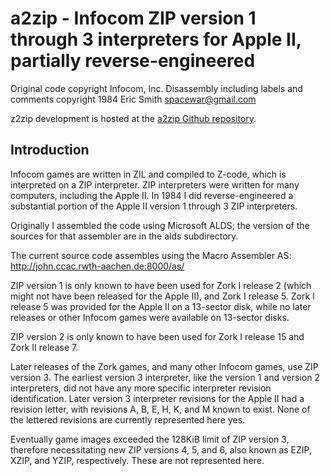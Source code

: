 # a2zip - Infocom ZIP version 1 through 3 interpreters for Apple II, partially reverse-engineered

Original code copyright Infocom, Inc.
Disassembly including labels and comments copyright 1984 Eric Smith <spacewar@gmail.com>

z2zip development is hosted at the
[a2zip Github repository](https://github.com/brouhaha/a2zip/).

## Introduction

Infocom games are written in ZIL and compiled to Z-code, which is
interpreted on a ZIP interpreter. ZIP interpreters were written for
many computers, including the Apple II. In 1984 I did reverse-engineered
a substantial portion of the Apple II version 1 through 3 ZIP interpreters.

Originally I assembled the code using Microsoft ALDS; the version of the
sources for that assembler are in the alds subdirectory.

The current source code assembles using the Macro Assembler AS:
    http://john.ccac.rwth-aachen.de:8000/as/

ZIP version 1 is only known to have been used for Zork I release 2
(which might not have been released for the Apple II), and Zork I release 5.
Zork I release 5 was provided for the Apple II on a 13-sector disk, while no
later releases or other Infocom games were available on 13-sector disks.

ZIP version 2 is only known to have been used for Zork I release 15
and Zork II release 7.

Later releases of the Zork games, and many other Infocom games, use
ZIP version 3. The earliest version 3 interpreter, like the version 1 and
version 2 interpreters, did not have any more specific interpreter revision
identification. Later version 3 interpreter revisions for the Apple II
had a revision letter, with revisions A, B, E, H, K, and M known to exist.
None of the lettered revisions are currently represented here yes.

Eventually game images exceeded the 128KiB limit of ZIP version 3, therefore
necessitating new ZIP versions 4, 5, and 6, also known as EZIP, XZIP, and YZIP,
respectively. These are not represented here.


